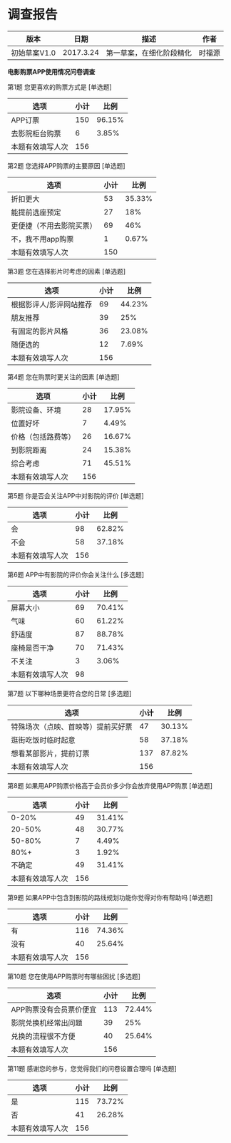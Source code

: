 # 调查报告



| 版本 | 日期 | 描述 | 作者 |
| --- | --- | --- | --- |
| 初始草案V1.0 | 2017.3.24 | 第一草案，在细化阶段精化 | 时福源 |



**电影购票APP使用情况问卷调查**

第1题   您更喜欢的购票方式是      [单选题]

| 选项 | 小计 | 比例 |
| --- | --- | --- |
| APP订票 | 150 | 96.15% |
| 去影院柜台购票 | 6 | 3.85% |
| 本题有效填写人次 | 156 |   |



第2题   您选择APP购票的主要原因      [单选题]

| 选项 | 小计 | 比例 |
| --- | --- | --- |
| 折扣更大 | 53 | 35.33% |
| 能提前选座预定 | 27 | 18% |
| 更便捷（不用去影院买票） | 69 | 46% |
| 不，我不用app购票 | 1 | 0.67% |
| 本题有效填写人次 | 150 |   |



第3题   您在选择影片时考虑的因素      [单选题]

| 选项 | 小计 | 比例 |
| --- | --- | --- |
| 根据影评人/影评网站推荐 | 69 | 44.23% |
| 朋友推荐 | 39 | 25% |
| 有固定的影片风格 | 36 | 23.08% |
| 随便选的 | 12 | 7.69% |
| 本题有效填写人次 | 156 |   |

第4题   您在购票时更关注的因素      [单选题]

| 选项 | 小计 | 比例 |
| --- | --- | --- |
| 影院设备、环境 | 28 | 17.95% |
| 位置好坏 | 7 | 4.49% |
| 价格（包括路费等） | 26 | 16.67% |
| 到影院距离 | 24 | 15.38% |
| 综合考虑 | 71 | 45.51% |
| 本题有效填写人次 | 156 |   |



第5题   你是否会关注APP中对影院的评价      [单选题]

| 选项 | 小计 | 比例 |
| --- | --- | --- |
| 会 | 98 | 62.82% |
| 不会 | 58 | 37.18% |
| 本题有效填写人次 | 156 |   |



第6题   APP中有影院的评价你会关注什么      [多选题]

| 选项 | 小计 | 比例 |
| --- | --- | --- |
| 屏幕大小 | 69 | 70.41% |
| 气味 | 60 | 61.22% |
| 舒适度 | 87 | 88.78% |
| 座椅是否干净 | 70 | 71.43% |
| 不关注 | 3 | 3.06% |
| 本题有效填写人次 | 98 |   |





第7题   以下哪种场景更符合您的日常      [多选题]

| 选项 | 小计 | 比例 |
| --- | --- | --- |
| 特殊场次（点映、首映等）提前买好票 | 47 | 30.13% |
| 逛街吃饭时临时起意 | 58 | 37.18% |
| 想看某部影片，提前订票 | 137 | 87.82% |
| 本题有效填写人次 | 156 |   |



第8题   如果用APP购票价格高于会员价多少你会放弃使用APP购票      [单选题]

| 选项 | 小计 | 比例 |
| --- | --- | --- |
| 0-20% | 49 | 31.41% |
| 20-50% | 48 | 30.77% |
| 50-80% | 7 | 4.49% |
| 80%+ | 3 | 1.92% |
| 不确定 | 49 | 31.41% |
| 本题有效填写人次 | 156 |   |



第9题   如果APP中包含到影院的路线规划功能你觉得对你有帮助吗      [单选题]

| 选项 | 小计 | 比例 |
| --- | --- | --- |
| 有 | 116 | 74.36% |
| 没有 | 40 | 25.64% |
| 本题有效填写人次 | 156 |   |





第10题   您在使用APP购票时有哪些困扰      [多选题]

| 选项 | 小计 | 比例 |
| --- | --- | --- |
| APP购票没有会员票价便宜 | 113 | 72.44% |
| 影院兑换机经常出问题 | 39 | 25% |
| 兑换的流程很不方便 | 40 | 25.64% |
| 本题有效填写人次 | 156 |   |

第11题   感谢您的参与，您觉得我们的问卷设置合理吗      [单选题]

| 选项 | 小计 | 比例 |
| --- | --- | --- |
| 是 | 115 | 73.72% |
| 否 | 41 | 26.28% |
| 本题有效填写人次 | 156 |   |

